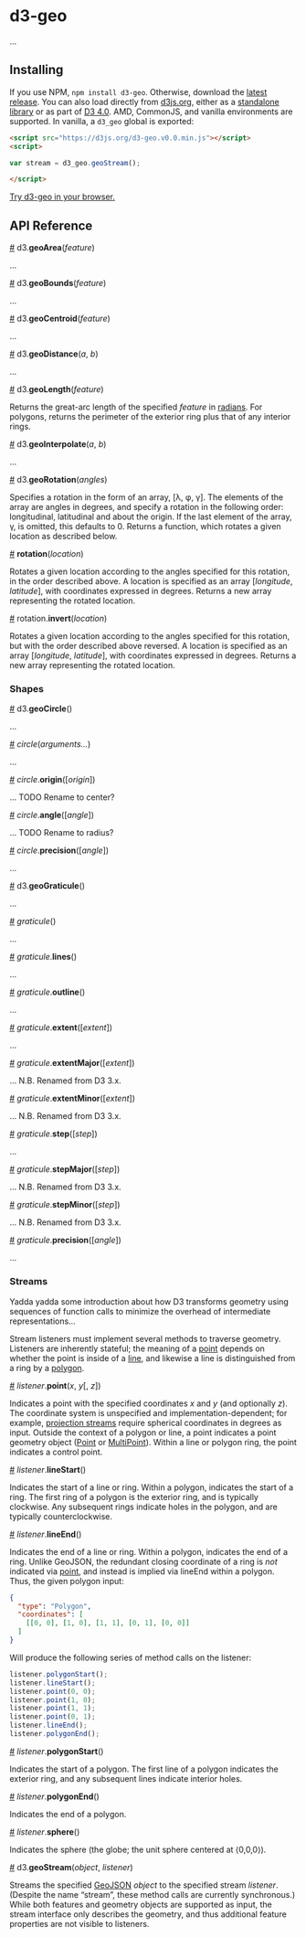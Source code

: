 # d3-geo

…

## Installing

If you use NPM, `npm install d3-geo`. Otherwise, download the [latest release](https://github.com/d3/d3-geo/releases/latest). You can also load directly from [d3js.org](https://d3js.org), either as a [standalone library](https://d3js.org/d3-geo.v0.0.min.js) or as part of [D3 4.0](https://github.com/d3/d3). AMD, CommonJS, and vanilla environments are supported. In vanilla, a `d3_geo` global is exported:

```html
<script src="https://d3js.org/d3-geo.v0.0.min.js"></script>
<script>

var stream = d3_geo.geoStream();

</script>
```

[Try d3-geo in your browser.](https://tonicdev.com/npm/d3-geo)

## API Reference

<a name="geoArea" href="#geoArea">#</a> d3.<b>geoArea</b>(<i>feature</i>)

…

<a name="geoBounds" href="#geoBounds">#</a> d3.<b>geoBounds</b>(<i>feature</i>)

…

<a name="geoCentroid" href="#geoCentroid">#</a> d3.<b>geoCentroid</b>(<i>feature</i>)

…

<a name="geoDistance" href="#geoDistance">#</a> d3.<b>geoDistance</b>(<i>a</i>, <i>b</i>)

…

<a name="geoLength" href="#geoLength">#</a> d3.<b>geoLength</b>(<i>feature</i>)

Returns the great-arc length of the specified *feature* in [radians](http://mathworld.wolfram.com/Radian.html). For polygons, returns the perimeter of the exterior ring plus that of any interior rings.

<a name="geoInterpolate" href="#geoInterpolate">#</a> d3.<b>geoInterpolate</b>(<i>a</i>, <i>b</i>)

…

<a name="geoRotation" href="#geoRotation">#</a> d3.<b>geoRotation</b>(<i>angles</i>)

Specifies a rotation in the form of an array, [λ, φ, γ]. The elements of the array are angles in degrees, and specify a rotation in the following order: longitudinal, latitudinal and about the origin. If the last element of the array, γ, is omitted, this defaults to 0.  Returns a function, which rotates a given location as described below.

<a name="_rotation" href="#_rotation">#</a> <b>rotation</b>(<i>location</i>)

Rotates a given location according to the angles specified for this rotation, in the order described above.  A location is specified as an array [<i>longitude</i>, <i>latitude</i>], with coordinates expressed in degrees.  Returns a new array representing the rotated location.

<a name="rotation_invert" href="#rotation_invert">#</a> rotation.<b>invert</b>(<i>location</i>)

Rotates a given location according to the angles specified for this rotation, but with the order described above reversed.  A location is specified as an array [<i>longitude</i>, <i>latitude</i>], with coordinates expressed in degrees.  Returns a new array representing the rotated location.

### Shapes

<a name="geoCircle" href="#geoCircle">#</a> d3.<b>geoCircle</b>()

…

<a name="_circle" href="#_circle">#</a> <i>circle</i>(<i>arguments…</i>)

…

<a name="circle_origin" href="#circle_origin">#</a> <i>circle</i>.<b>origin</b>([<i>origin</i>])

… TODO Rename to center?

<a name="circle_angle" href="#circle_angle">#</a> <i>circle</i>.<b>angle</b>([<i>angle</i>])

… TODO Rename to radius?

<a name="circle_precision" href="#circle_precision">#</a> <i>circle</i>.<b>precision</b>([<i>angle</i>])

…

<a name="geoGraticule" href="#geoGraticule">#</a> d3.<b>geoGraticule</b>()

…

<a name="_graticule" href="#_graticule">#</a> <i>graticule</i>()

…

<a name="graticule_lines" href="#graticule_lines">#</a> <i>graticule</i>.<b>lines</b>()

…

<a name="graticule_outline" href="#graticule_outline">#</a> <i>graticule</i>.<b>outline</b>()

…

<a name="graticule_extent" href="#graticule_extent">#</a> <i>graticule</i>.<b>extent</b>([<i>extent</i>])

…

<a name="graticule_extentMajor" href="#graticule_extentMajor">#</a> <i>graticule</i>.<b>extentMajor</b>([<i>extent</i>])

… N.B. Renamed from D3 3.x.

<a name="graticule_extentMinor" href="#graticule_extentMinor">#</a> <i>graticule</i>.<b>extentMinor</b>([<i>extent</i>])

… N.B. Renamed from D3 3.x.

<a name="graticule_step" href="#graticule_step">#</a> <i>graticule</i>.<b>step</b>([<i>step</i>])

…

<a name="graticule_stepMajor" href="#graticule_stepMajor">#</a> <i>graticule</i>.<b>stepMajor</b>([<i>step</i>])

… N.B. Renamed from D3 3.x.

<a name="graticule_stepMinor" href="#graticule_stepMinor">#</a> <i>graticule</i>.<b>stepMinor</b>([<i>step</i>])

… N.B. Renamed from D3 3.x.

<a name="graticule_precision" href="#graticule_precision">#</a> <i>graticule</i>.<b>precision</b>([<i>angle</i>])

…

### Streams

Yadda yadda some introduction about how D3 transforms geometry using sequences of function calls to minimize the overhead of intermediate representations…

Stream listeners must implement several methods to traverse geometry. Listeners are inherently stateful; the meaning of a [point](#point) depends on whether the point is inside of a [line](#lineStart), and likewise a line is distinguished from a ring by a [polygon](#polygonStart).

<a name="listener_point" href="#listener_point">#</a> <i>listener</i>.<b>point</b>(<i>x</i>, <i>y</i>[, <i>z</i>])

Indicates a point with the specified coordinates *x* and *y* (and optionally *z*). The coordinate system is unspecified and implementation-dependent; for example, [projection streams](https://github.com/d3/d3-geo-projection) require spherical coordinates in degrees as input. Outside the context of a polygon or line, a point indicates a point geometry object ([Point](http://www.geojson.org/geojson-spec.html#point) or [MultiPoint](http://www.geojson.org/geojson-spec.html#multipoint)). Within a line or polygon ring, the point indicates a control point.

<a name="listener_lineStart" href="#listener_lineStart">#</a> <i>listener</i>.<b>lineStart</b>()

Indicates the start of a line or ring. Within a polygon, indicates the start of a ring. The first ring of a polygon is the exterior ring, and is typically clockwise. Any subsequent rings indicate holes in the polygon, and are typically counterclockwise.

<a name="listener_lineEnd" href="#listener_lineEnd">#</a> <i>listener</i>.<b>lineEnd</b>()

Indicates the end of a line or ring. Within a polygon, indicates the end of a ring. Unlike GeoJSON, the redundant closing coordinate of a ring is *not* indicated via [point](#point), and instead is implied via lineEnd within a polygon. Thus, the given polygon input:

```json
{
  "type": "Polygon",
  "coordinates": [
    [[0, 0], [1, 0], [1, 1], [0, 1], [0, 0]]
  ]
}
```

Will produce the following series of method calls on the listener:

```js
listener.polygonStart();
listener.lineStart();
listener.point(0, 0);
listener.point(1, 0);
listener.point(1, 1);
listener.point(0, 1);
listener.lineEnd();
listener.polygonEnd();
```

<a name="listener_polygonStart" href="#listener_polygonStart">#</a> <i>listener</i>.<b>polygonStart</b>()

Indicates the start of a polygon. The first line of a polygon indicates the exterior ring, and any subsequent lines indicate interior holes.

<a name="listener_polygonEnd" href="#listener_polygonEnd">#</a> <i>listener</i>.<b>polygonEnd</b>()

Indicates the end of a polygon.

<a name="listener_sphere" href="#listener_sphere">#</a> <i>listener</i>.<b>sphere</b>()

Indicates the sphere (the globe; the unit sphere centered at ⟨0,0,0⟩).

<a href="#geoStream" name="geoStream">#</a> d3.<b>geoStream</b>(<i>object</i>, <i>listener</i>)

Streams the specified [GeoJSON](http://geojson.org) *object* to the specified stream *listener*. (Despite the name “stream”, these method calls are currently synchronous.) While both features and geometry objects are supported as input, the stream interface only describes the geometry, and thus additional feature properties are not visible to listeners.
